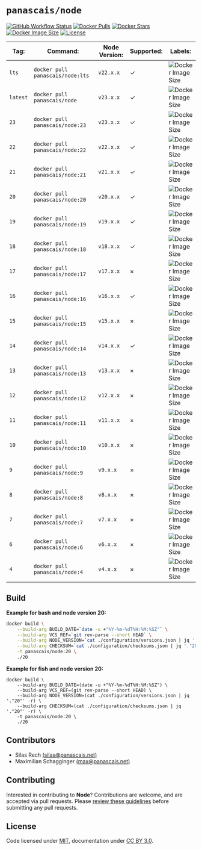 # `panascais/node`

[![GitHub Workflow Status](https://img.shields.io/github/actions/workflow/status/panascais-docker/node/main.yml?branch=master&style=flat-square)](https://github.com/panascais-docker/node/actions?query=workflow%3Amain)
[![Docker Pulls](https://img.shields.io/docker/pulls/panascais/node.svg?style=flat-square)](https://hub.docker.com/r/panascais/node)
[![Docker Stars](https://img.shields.io/docker/stars/panascais/node.svg?style=flat-square)](https://hub.docker.com/r/panascais/node)
[![Docker Image Size](https://img.shields.io/docker/image-size/panascais/node.svg?style=flat-square)](https://microbadger.com/images/panascais/node)
[![License](https://img.shields.io/github/license/panascais-docker/node.svg?style=flat-square)](https://hub.docker.com/r/panascais/node)

| **Tag:** | **Command:**                     | **Node Version:** | **Supported:** | **Labels:**                                                                                            |
| -------- | -------------------------------- | ----------------- | -------------- | ------------------------------------------------------------------------------------------------------ |
| `lts`    | `docker pull panascais/node:lts` | `v22.x.x`         | ✓              | ![Docker Image Size](https://img.shields.io/docker/image-size/panascais/node/lts?style=flat-square)    |
| `latest` | `docker pull panascais/node`     | `v23.x.x`         | ✓              | ![Docker Image Size](https://img.shields.io/docker/image-size/panascais/node/latest?style=flat-square) |
| `23`     | `docker pull panascais/node:23`  | `v23.x.x`         | ✓              | ![Docker Image Size](https://img.shields.io/docker/image-size/panascais/node/23?style=flat-square)     |
| `22`     | `docker pull panascais/node:22`  | `v22.x.x`         | ✓              | ![Docker Image Size](https://img.shields.io/docker/image-size/panascais/node/22?style=flat-square)     |
| `21`     | `docker pull panascais/node:21`  | `v21.x.x`         | ✓              | ![Docker Image Size](https://img.shields.io/docker/image-size/panascais/node/21?style=flat-square)     |
| `20`     | `docker pull panascais/node:20`  | `v20.x.x`         | ✓              | ![Docker Image Size](https://img.shields.io/docker/image-size/panascais/node/20?style=flat-square)     |
| `19`     | `docker pull panascais/node:19`  | `v19.x.x`         | ✓              | ![Docker Image Size](https://img.shields.io/docker/image-size/panascais/node/19?style=flat-square)     |
| `18`     | `docker pull panascais/node:18`  | `v18.x.x`         | ✓              | ![Docker Image Size](https://img.shields.io/docker/image-size/panascais/node/18?style=flat-square)     |
| `17`     | `docker pull panascais/node:17`  | `v17.x.x`         | ×              | ![Docker Image Size](https://img.shields.io/docker/image-size/panascais/node/17?style=flat-square)     |
| `16`     | `docker pull panascais/node:16`  | `v16.x.x`         | ✓              | ![Docker Image Size](https://img.shields.io/docker/image-size/panascais/node/16?style=flat-square)     |
| `15`     | `docker pull panascais/node:15`  | `v15.x.x`         | ×              | ![Docker Image Size](https://img.shields.io/docker/image-size/panascais/node/15?style=flat-square)     |
| `14`     | `docker pull panascais/node:14`  | `v14.x.x`         | ✓              | ![Docker Image Size](https://img.shields.io/docker/image-size/panascais/node/14?style=flat-square)     |
| `13`     | `docker pull panascais/node:13`  | `v13.x.x`         | ×              | ![Docker Image Size](https://img.shields.io/docker/image-size/panascais/node/13?style=flat-square)     |
| `12`     | `docker pull panascais/node:12`  | `v12.x.x`         | ×              | ![Docker Image Size](https://img.shields.io/docker/image-size/panascais/node/12?style=flat-square)     |
| `11`     | `docker pull panascais/node:11`  | `v11.x.x`         | ×              | ![Docker Image Size](https://img.shields.io/docker/image-size/panascais/node/11?style=flat-square)     |
| `10`     | `docker pull panascais/node:10`  | `v10.x.x`         | ×              | ![Docker Image Size](https://img.shields.io/docker/image-size/panascais/node/10?style=flat-square)     |
| `9`      | `docker pull panascais/node:9`   | `v9.x.x`          | ×              | ![Docker Image Size](https://img.shields.io/docker/image-size/panascais/node/9?style=flat-square)      |
| `8`      | `docker pull panascais/node:8`   | `v8.x.x`          | ×              | ![Docker Image Size](https://img.shields.io/docker/image-size/panascais/node/8?style=flat-square)      |
| `7`      | `docker pull panascais/node:7`   | `v7.x.x`          | ×              | ![Docker Image Size](https://img.shields.io/docker/image-size/panascais/node/7?style=flat-square)      |
| `6`      | `docker pull panascais/node:6`   | `v6.x.x`          | ×              | ![Docker Image Size](https://img.shields.io/docker/image-size/panascais/node/6?style=flat-square)      |
| `4`      | `docker pull panascais/node:4`   | `v4.x.x`          | ×              | ![Docker Image Size](https://img.shields.io/docker/image-size/panascais/node/4?style=flat-square)      |

## Build

**Example for bash and node version 20:**

```sh
docker build \
    --build-arg BUILD_DATE=`date -u +"%Y-%m-%dT%H:%M:%SZ"` \
    --build-arg VCS_REF=`git rev-parse --short HEAD` \
    --build-arg NODE_VERSION=`cat ./configuration/versions.json | jq '."20"' -r` \
    --build-arg CHECKSUM=`cat ./configuration/checksums.json | jq '."20"' -r` \
    -t panascais/node:20 \
    ./20
```

**Example for fish and node version 20:**

```fish
docker build \
    --build-arg BUILD_DATE=(date -u +"%Y-%m-%dT%H:%M:%SZ") \
    --build-arg VCS_REF=(git rev-parse --short HEAD) \
    --build-arg NODE_VERSION=(cat ./configuration/versions.json | jq '."20"' -r) \
    --build-arg CHECKSUM=(cat ./configuration/checksums.json | jq '."20"' -r) \
    -t panascais/node:20 \
    ./20
```

## Contributors

- Silas Rech [(silas@panascais.net)](mailto:silas@panascais.net)
- Maximilian Schagginger [(max@panascais.net)](mailto:max@panascais.net)

## Contributing

Interested in contributing to **Node**? Contributions are welcome, and are accepted via pull requests. Please [review these guidelines](contributing.md) before submitting any pull requests.

## License

Code licensed under [MIT](license.md), documentation under [CC BY 3.0](https://creativecommons.org/licenses/by/3.0/).
